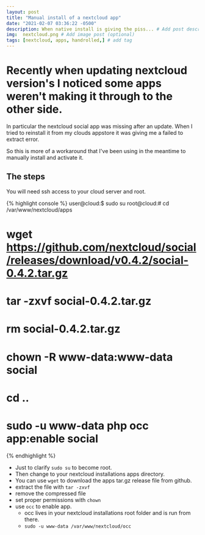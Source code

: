 ```yaml
---
layout: post
title: "Manual install of a nextcloud app"
date: "2021-02-07 03:36:22 -0500"
description: When native install is giving the piss... # Add post description (optional)
img:  nextcloud.png # Add image post (optional)
tags: [nextcloud, apps, handrolled,] # add tag
---
```


# Recently when updating nextcloud version's I noticed some apps weren't making it through to the other side. #

In particular the nextcloud social app was missing after an update. When I tried to reinstall it from my clouds appstore it was giving me a failed to extract error.

 So this is more of a workaround that I've been using in the meantime to manually install and activate it.

## The steps ##

 You will need ssh access to your cloud server and root.

 {% highlight console %}
 user@cloud:$ sudo su
 root@cloud:# cd /var/www/nextcloud/apps
 # wget https://github.com/nextcloud/social/releases/download/v0.4.2/social-0.4.2.tar.gz
 # tar -zxvf social-0.4.2.tar.gz
 # rm social-0.4.2.tar.gz
 # chown -R www-data:www-data social
 # cd ..
 # sudo -u www-data php occ app:enable social
 {% endhighlight %}

 * Just to clarify `sudo su` to become root.
 * Then change to your nextcloud installations apps directory.
 * You can use `wget` to download the apps tar.gz release file from github.
 * extract the file with `tar -zxvf`
 * remove the compressed file
 * set proper permissions with `chown`
 * use `occ` to enable app.
   - occ lives in your nextcloud installations root folder and is run from there.
   - `sudo -u www-data /var/www/nextcloud/occ`
